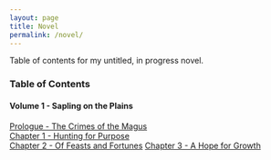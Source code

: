 ```yaml
---
layout: page
title: Novel
permalink: /novel/
---
```


Table of contents for my untitled, in progress novel.

### Table of Contents

#### Volume 1 - Sapling on the Plains

[Prologue - The Crimes of the Magus](/novel/prologue/)  
[Chapter 1 - Hunting for Purpose](/novel/1/)  
[Chapter 2 - Of Feasts and Fortunes](/novel/2/)
[Chapter 3 - A Hope for Growth](/novel/3/)



